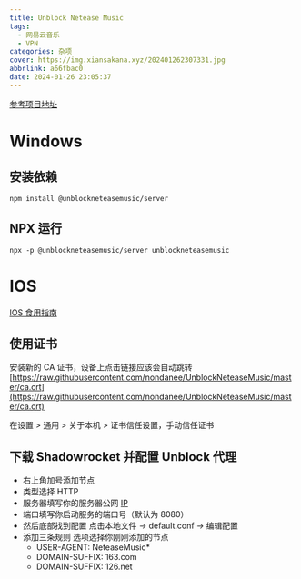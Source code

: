 ```yaml
---
title: Unblock Netease Music
tags:
  - 网易云音乐
  - VPN
categories: 杂项
cover: https://img.xiansakana.xyz/202401262307331.jpg
abbrlink: a66fbac0
date: 2024-01-26 23:05:37
---
```


[参考项目地址](https://github.com/UnblockNeteaseMusic)

# Windows

## 安装依赖

```
npm install @unblockneteasemusic/server
```

## NPX 运行

```
npx -p @unblockneteasemusic/server unblockneteasemusic
```

# IOS

[IOS 食用指南](https://github.com/nondanee/UnblockNeteaseMusic/issues/65)

## 使用证书

安装新的 CA 证书，设备上点击链接应该会自动跳转[https://raw.githubusercontent.com/nondanee/UnblockNeteaseMusic/master/ca.crt](https://raw.githubusercontent.com/nondanee/UnblockNeteaseMusic/master/ca.crt)

在设置 > 通用 > 关于本机 > 证书信任设置，手动信任证书

## 下载 Shadowrocket 并配置 Unblock 代理

- 右上角加号添加节点
- 类型选择 HTTP
- 服务器填写你的服务器公网 [IP](https://ip.cn/)
- 端口填写你启动服务的端口号（默认为 8080）
- 然后底部找到配置 点击本地文件 -> default.conf -> 编辑配置
- 添加三条规则 选项选择你刚刚添加的节点
  - USER-AGENT: NeteaseMusic\*
  - DOMAIN-SUFFIX: 163.com
  - DOMAIN-SUFFIX: 126.net
